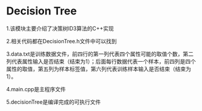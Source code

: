 # Decision Tree

1.该模块主要介绍了决策树ID3算法的C++实现

2.相关代码都在DecisionTree.h文件中可以找到

3.data.txt是训练数据文件，前四行的第一列代表四个属性可能的取值个数，第二列代表属性输入是否结束（结束为1）；后面每行数据代表一个样本，前四列是四个属性的取值，第五列为样本标签值，第六列代表训练样本输入是否结束（结束为1）。

4.main.cpp是主程序文件

5.decisionTree是编译完成的可执行文件



